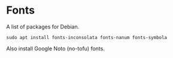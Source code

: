 # Fonts
A list of packages for Debian.

    sudo apt install fonts-inconsolata fonts-nanum fonts-symbola

Also install Google Noto (no-tofu) fonts.
